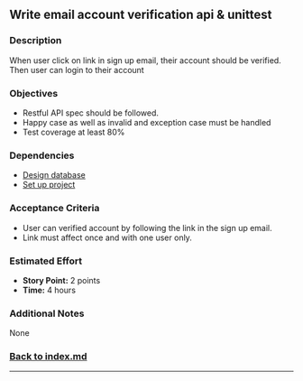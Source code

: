 ## Write email account verification api & unittest

### Description

When user click on link in sign up email, their account should be verified. Then user can login to their account

### Objectives

- Restful API spec should be followed.
- Happy case as well as invalid and exception case must be handled
- Test coverage at least 80%

### Dependencies

- [Design database](./note-1.md)
- [Set up project](./note-2.md)

### Acceptance Criteria

- User can verified account by following the link in the sign up email.
- Link must affect once and with one user only.


### Estimated Effort

- **Story Point:** 2 points
- **Time:** 4 hours

### Additional Notes

None

### [Back to index.md](../index.md#task-list)

---

